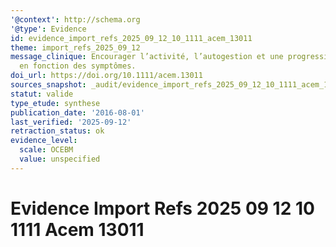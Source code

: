 ```yaml
---
'@context': http://schema.org
'@type': Evidence
id: evidence_import_refs_2025_09_12_10_1111_acem_13011
theme: import_refs_2025_09_12
message_clinique: Encourager l’activité, l’autogestion et une progression graduée
  en fonction des symptômes.
doi_url: https://doi.org/10.1111/acem.13011
sources_snapshot: _audit/evidence_import_refs_2025_09_12_10_1111_acem_13011.json
statut: valide
type_etude: synthese
publication_date: '2016-08-01'
last_verified: '2025-09-12'
retraction_status: ok
evidence_level:
  scale: OCEBM
  value: unspecified
---
```

# Evidence Import Refs 2025 09 12 10 1111 Acem 13011

